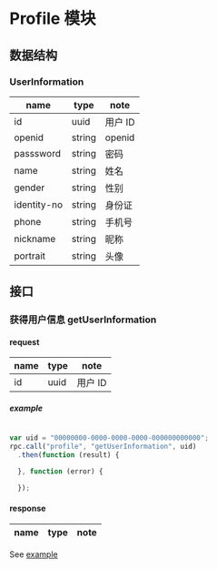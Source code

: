 # Profile 模块

## 数据结构

### UserInformation

|name|type|note|
|----|----|----|
|id|uuid|用户 ID|
|openid|string|openid|
|passsword|string|密码|
|name|string|姓名|
|gender|string|性别|
|identity-no|string|身份证|
|phone|string|手机号|
|nickname|string|昵称|
|portrait|string|头像|


## 接口

### 获得用户信息 getUserInformation

#### request

|name|type|note|
|----|----|----|
|id|uuid|用户 ID|

##### example

```javascript

var uid = "00000000-0000-0000-0000-000000000000";
rpc.call("profile", "getUserInformation", uid)
  .then(function (result) {

  }, function (error) {

  });
```

#### response

|name|type|note|
|----|----|----|

See [example](../data/profile/getUserInformation.json)




